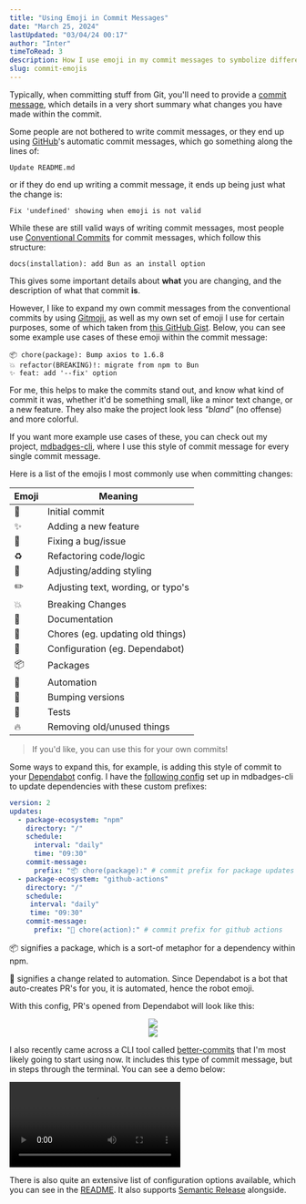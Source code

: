 ```yaml
---
title: "Using Emoji in Commit Messages"
date: "March 25, 2024"
lastUpdated: "03/04/24 00:17"
author: "Inter"
timeToRead: 3
description: How I use emoji in my commit messages to symbolize different things.
slug: commit-emojis
---
```


Typically, when committing stuff from Git, you'll need to provide a [commit message](https://git-scm.com/docs/git-commit#Documentation/git-commit.txt--cltcommitgt), which details in a very short summary what changes you have made within the commit.

Some people are not bothered to write commit messages, or they end up using [GitHub](https://github.com)'s automatic commit messages, which go something along the lines of:

```
Update README.md
```

or if they do end up writing a commit message, it ends up being just what the change is:

```
Fix 'undefined' showing when emoji is not valid
```

While these are still valid ways of writing commit messages, most people use [Conventional Commits](https://www.conventionalcommits.org/en/v1.0.0/) for commit messages, which follow this structure:

```
docs(installation): add Bun as an install option
```

This gives some important details about **what** you are changing, and the description of what that commit **is**.

However, I like to expand my own commit messages from the conventional commits by using [Gitmoji](https://gitmoji.dev/), as well as my own set of emoji I use for certain purposes, some of which taken from [this GitHub Gist](https://gist.github.com/parmentf/035de27d6ed1dce0b36a). Below, you can see some example use cases of these emoji within the commit message:

```
📦 chore(package): Bump axios to 1.6.8
💥 refactor(BREAKING)!: migrate from npm to Bun
✨ feat: add '--fix' option
```

For me, this helps to make the commits stand out, and know what kind of commit it was, whether it'd be something small, like a minor text change, or a new feature. They also make the project look less *"bland"* (no offense) and more colorful.

If you want more example use cases of these, you can check out my project, [mdbadges-cli](https://github.com/inttter/mdbadges-cli/commits/main/), where I use this style of commit message for every single commit message.

Here is a list of the emojis I most commonly use when committing changes:

| Emoji  | Meaning |
| ------ | ------- |
| 🎉 | Initial commit |
| ✨ | Adding a new feature |
| 🐛 | Fixing a bug/issue |
| ♻️ | Refactoring code/logic |
| 💄 | Adjusting/adding styling |
| ✏️ | Adjusting text, wording, or typo's |
| 💥 | Breaking Changes |
| 📝 | Documentation |
| 🧹 | Chores (eg. updating old things) |
| 👷 | Configuration (eg. Dependabot) |
| 📦 | Packages |
| 🤖 | Automation |
| 🔖 | Bumping versions |
| 🧪 | Tests |
| 🔥 | Removing old/unused things |

> If you'd like, you can use this for your own commits!

Some ways to expand this, for example, is adding this style of commit to your [Dependabot](https://github.com/dependabot) config. I have the [following config](https://github.com/inttter/mdbadges-cli/blob/main/.github/dependabot.yml) set up in mdbadges-cli to update dependencies with these custom prefixes:

```yaml
version: 2
updates:
  - package-ecosystem: "npm"
    directory: "/"
    schedule:
      interval: "daily"
      time: "09:30"
    commit-message:
      prefix: "📦 chore(package):" # commit prefix for package updates
  - package-ecosystem: "github-actions"
    directory: "/"
    schedule:
     interval: "daily"
     time: "09:30"
    commit-message:
      prefix: "🤖 chore(action):" # commit prefix for github actions
```

📦 signifies a package, which is a sort-of metaphor for a dependency within npm.

🤖 signifies a change related to automation. Since Dependabot is a bot that auto-creates PR's for you, it is automated, hence the robot emoji.

With this config, PR's opened from Dependabot will look like this:

<div align="center">
<img src="/blog/commit-emojis/package-pr.png">
<br>
<img src="/blog/commit-emojis/action-pr.png">
</div>

I also recently came across a CLI tool called [better-commits](https://github.com/Everduin94/better-commits) that I'm most likely going to start using now. It includes this type of commit message, but in steps through the terminal. You can see a demo below:

<video src="https://github.com/Everduin94/better-commits/assets/14320878/8fb15d46-17c4-4e5d-80d9-79abe0a2a00a" controls></video>

There is also quite an extensive list of configuration options available, which you can see in the [README](https://github.com/Everduin94/better-commits). It also supports [Semantic Release](https://github.com/semantic-release/semantic-release) alongside.